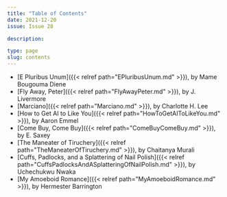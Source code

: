 ```yaml
---
title: "Table of Contents"
date: 2021-12-20
issue: Issue 28

description: 

type: page
slug: contents
---
```


- [E Pluribus Unum]({{< relref path="EPluribusUnum.md" >}}), by Mame Bougouma Diene
- [Fly Away, Peter]({{< relref path="FlyAwayPeter.md" >}}), by J. Livermore
- [Marciano]({{< relref path="Marciano.md" >}}), by Charlotte H. Lee
- [How to Get AI to Like You]({{< relref path="HowToGetAIToLikeYou.md" >}}), by Aaron Emmel
- [Come Buy, Come Buy]({{< relref path="ComeBuyComeBuy.md" >}}), by E. Saxey
- [The Maneater of Tiruchery]({{< relref path="TheManeaterOfTiruchery.md" >}}), by Chaitanya Murali
- [Cuffs, Padlocks, and a Splattering of Nail Polish]({{< relref path="CuffsPadlocksAndASplatteringOfNailPolish.md" >}}), by Uchechukwu Nwaka
- [My Amoeboid Romance]({{< relref path="MyAmoeboidRomance.md" >}}), by Hermester Barrington

